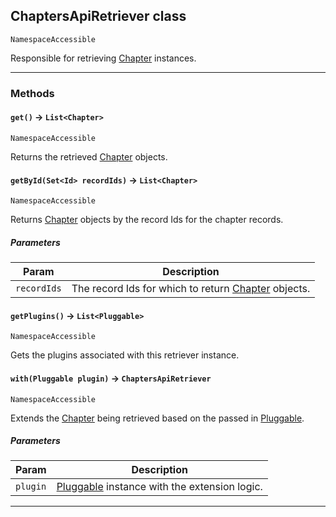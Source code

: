 ## ChaptersApiRetriever class

`NamespaceAccessible`

Responsible for retrieving [Chapter](apis/ChaptersApi/Chapter.md) instances.

---
### Methods
<!-- panels:start -->
<!-- div:left-panel -->
#### `get()` → `List<Chapter>`

`NamespaceAccessible`

Returns the retrieved [Chapter](apis/ChaptersApi/Chapter.md) objects.

<!-- panels:end -->
<!-- panels:start -->
<!-- div:left-panel -->
#### `getById(Set<Id> recordIds)` → `List<Chapter>`

`NamespaceAccessible`

Returns [Chapter](apis/ChaptersApi/Chapter.md) objects by the record Ids for the chapter records.

##### Parameters
|Param|Description|
|-----|-----------|
|`recordIds` |  The record Ids for which to return [Chapter](apis/ChaptersApi/Chapter.md) objects. |

<!-- panels:end -->
<!-- panels:start -->
<!-- div:left-panel -->
#### `getPlugins()` → `List<Pluggable>`

`NamespaceAccessible`

Gets the plugins associated with this retriever instance.

<!-- panels:end -->
<!-- panels:start -->
<!-- div:left-panel -->
#### `with(Pluggable plugin)` → `ChaptersApiRetriever`

`NamespaceAccessible`

Extends the [Chapter](apis/ChaptersApi/Chapter.md) being retrieved based on the passed in [Pluggable](apis/Core/Pluggable.md).

##### Parameters
|Param|Description|
|-----|-----------|
|`plugin` |  [Pluggable](apis/Core/Pluggable.md) instance with the extension logic. |

<!-- panels:end -->
---
